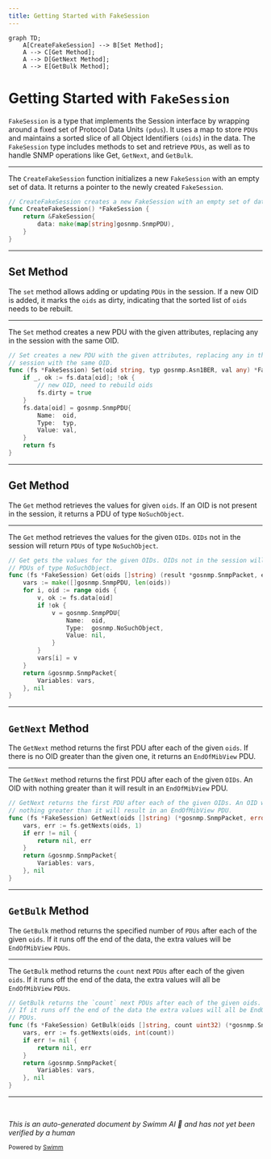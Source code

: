 ```yaml
---
title: Getting Started with FakeSession
---
```

```mermaid
graph TD;
    A[CreateFakeSession] --> B[Set Method];
    A --> C[Get Method];
    A --> D[GetNext Method];
    A --> E[GetBulk Method];
```

# Getting Started with <SwmToken path="pkg/collector/corechecks/snmp/internal/session/fake_session.go" pos="79:10:10" line-data="// CreateFakeSession creates a new FakeSession with an empty set of data.">`FakeSession`</SwmToken>

<SwmToken path="pkg/collector/corechecks/snmp/internal/session/fake_session.go" pos="79:10:10" line-data="// CreateFakeSession creates a new FakeSession with an empty set of data.">`FakeSession`</SwmToken> is a type that implements the Session interface by wrapping around a fixed set of Protocol Data Units <SwmToken path="pkg/collector/corechecks/snmp/internal/session/fake_session.go" pos="102:10:11" line-data="func (fs *FakeSession) SetMany(pdus ...gosnmp.SnmpPDU) {">`(pdus`</SwmToken>). It uses a map to store <SwmToken path="pkg/collector/corechecks/snmp/internal/session/fake_session.go" pos="144:2:2" line-data="// PDUs of type NoSuchObject.">`PDUs`</SwmToken> and maintains a sorted slice of all Object Identifiers <SwmToken path="pkg/collector/corechecks/snmp/internal/session/fake_session.go" pos="145:10:11" line-data="func (fs *FakeSession) Get(oids []string) (result *gosnmp.SnmpPacket, err error) {">`(oids`</SwmToken>) in the data. The <SwmToken path="pkg/collector/corechecks/snmp/internal/session/fake_session.go" pos="79:10:10" line-data="// CreateFakeSession creates a new FakeSession with an empty set of data.">`FakeSession`</SwmToken> type includes methods to set and retrieve <SwmToken path="pkg/collector/corechecks/snmp/internal/session/fake_session.go" pos="144:2:2" line-data="// PDUs of type NoSuchObject.">`PDUs`</SwmToken>, as well as to handle SNMP operations like Get, <SwmToken path="pkg/collector/corechecks/snmp/internal/session/fake_session.go" pos="213:2:2" line-data="// GetNext returns the first PDU after each of the given OIDs. An OID with">`GetNext`</SwmToken>, and <SwmToken path="pkg/collector/corechecks/snmp/internal/session/fake_session.go" pos="200:2:2" line-data="// GetBulk returns the `count` next PDUs after each of the given oids.">`GetBulk`</SwmToken>.

<SwmSnippet path="/pkg/collector/corechecks/snmp/internal/session/fake_session.go" line="79">

---

The <SwmToken path="pkg/collector/corechecks/snmp/internal/session/fake_session.go" pos="79:2:2" line-data="// CreateFakeSession creates a new FakeSession with an empty set of data.">`CreateFakeSession`</SwmToken> function initializes a new <SwmToken path="pkg/collector/corechecks/snmp/internal/session/fake_session.go" pos="79:10:10" line-data="// CreateFakeSession creates a new FakeSession with an empty set of data.">`FakeSession`</SwmToken> with an empty set of data. It returns a pointer to the newly created <SwmToken path="pkg/collector/corechecks/snmp/internal/session/fake_session.go" pos="79:10:10" line-data="// CreateFakeSession creates a new FakeSession with an empty set of data.">`FakeSession`</SwmToken>.

```go
// CreateFakeSession creates a new FakeSession with an empty set of data.
func CreateFakeSession() *FakeSession {
	return &FakeSession{
		data: make(map[string]gosnmp.SnmpPDU),
	}
}
```

---

</SwmSnippet>

## Set Method

The <SwmToken path="pkg/collector/corechecks/snmp/internal/session/fake_session.go" pos="79:18:18" line-data="// CreateFakeSession creates a new FakeSession with an empty set of data.">`set`</SwmToken> method allows adding or updating <SwmToken path="pkg/collector/corechecks/snmp/internal/session/fake_session.go" pos="144:2:2" line-data="// PDUs of type NoSuchObject.">`PDUs`</SwmToken> in the session. If a new OID is added, it marks the <SwmToken path="pkg/collector/corechecks/snmp/internal/session/fake_session.go" pos="90:14:14" line-data="		// new OID, need to rebuild oids">`oids`</SwmToken> as dirty, indicating that the sorted list of <SwmToken path="pkg/collector/corechecks/snmp/internal/session/fake_session.go" pos="90:14:14" line-data="		// new OID, need to rebuild oids">`oids`</SwmToken> needs to be rebuilt.

<SwmSnippet path="/pkg/collector/corechecks/snmp/internal/session/fake_session.go" line="86">

---

The <SwmToken path="pkg/collector/corechecks/snmp/internal/session/fake_session.go" pos="86:2:2" line-data="// Set creates a new PDU with the given attributes, replacing any in the">`Set`</SwmToken> method creates a new PDU with the given attributes, replacing any in the session with the same OID.

```go
// Set creates a new PDU with the given attributes, replacing any in the
// session with the same OID.
func (fs *FakeSession) Set(oid string, typ gosnmp.Asn1BER, val any) *FakeSession {
	if _, ok := fs.data[oid]; !ok {
		// new OID, need to rebuild oids
		fs.dirty = true
	}
	fs.data[oid] = gosnmp.SnmpPDU{
		Name:  oid,
		Type:  typ,
		Value: val,
	}
	return fs
}
```

---

</SwmSnippet>

## Get Method

The <SwmToken path="pkg/collector/corechecks/snmp/internal/session/fake_session.go" pos="143:2:2" line-data="// Get gets the values for the given OIDs. OIDs not in the session will return">`Get`</SwmToken> method retrieves the values for given <SwmToken path="pkg/collector/corechecks/snmp/internal/session/fake_session.go" pos="90:14:14" line-data="		// new OID, need to rebuild oids">`oids`</SwmToken>. If an OID is not present in the session, it returns a PDU of type <SwmToken path="pkg/collector/corechecks/snmp/internal/session/fake_session.go" pos="144:8:8" line-data="// PDUs of type NoSuchObject.">`NoSuchObject`</SwmToken>.

<SwmSnippet path="/pkg/collector/corechecks/snmp/internal/session/fake_session.go" line="143">

---

The <SwmToken path="pkg/collector/corechecks/snmp/internal/session/fake_session.go" pos="143:2:2" line-data="// Get gets the values for the given OIDs. OIDs not in the session will return">`Get`</SwmToken> method retrieves the values for the given <SwmToken path="pkg/collector/corechecks/snmp/internal/session/fake_session.go" pos="143:16:16" line-data="// Get gets the values for the given OIDs. OIDs not in the session will return">`OIDs`</SwmToken>. <SwmToken path="pkg/collector/corechecks/snmp/internal/session/fake_session.go" pos="143:16:16" line-data="// Get gets the values for the given OIDs. OIDs not in the session will return">`OIDs`</SwmToken> not in the session will return <SwmToken path="pkg/collector/corechecks/snmp/internal/session/fake_session.go" pos="144:2:2" line-data="// PDUs of type NoSuchObject.">`PDUs`</SwmToken> of type <SwmToken path="pkg/collector/corechecks/snmp/internal/session/fake_session.go" pos="144:8:8" line-data="// PDUs of type NoSuchObject.">`NoSuchObject`</SwmToken>.

```go
// Get gets the values for the given OIDs. OIDs not in the session will return
// PDUs of type NoSuchObject.
func (fs *FakeSession) Get(oids []string) (result *gosnmp.SnmpPacket, err error) {
	vars := make([]gosnmp.SnmpPDU, len(oids))
	for i, oid := range oids {
		v, ok := fs.data[oid]
		if !ok {
			v = gosnmp.SnmpPDU{
				Name:  oid,
				Type:  gosnmp.NoSuchObject,
				Value: nil,
			}
		}
		vars[i] = v
	}
	return &gosnmp.SnmpPacket{
		Variables: vars,
	}, nil
}
```

---

</SwmSnippet>

## <SwmToken path="pkg/collector/corechecks/snmp/internal/session/fake_session.go" pos="213:2:2" line-data="// GetNext returns the first PDU after each of the given OIDs. An OID with">`GetNext`</SwmToken> Method

The <SwmToken path="pkg/collector/corechecks/snmp/internal/session/fake_session.go" pos="213:2:2" line-data="// GetNext returns the first PDU after each of the given OIDs. An OID with">`GetNext`</SwmToken> method returns the first PDU after each of the given <SwmToken path="pkg/collector/corechecks/snmp/internal/session/fake_session.go" pos="90:14:14" line-data="		// new OID, need to rebuild oids">`oids`</SwmToken>. If there is no OID greater than the given one, it returns an <SwmToken path="pkg/collector/corechecks/snmp/internal/session/fake_session.go" pos="201:32:32" line-data="// If it runs off the end of the data the extra values will all be EndOfMibView">`EndOfMibView`</SwmToken> PDU.

<SwmSnippet path="/pkg/collector/corechecks/snmp/internal/session/fake_session.go" line="213">

---

The <SwmToken path="pkg/collector/corechecks/snmp/internal/session/fake_session.go" pos="213:2:2" line-data="// GetNext returns the first PDU after each of the given OIDs. An OID with">`GetNext`</SwmToken> method returns the first PDU after each of the given <SwmToken path="pkg/collector/corechecks/snmp/internal/session/fake_session.go" pos="213:22:22" line-data="// GetNext returns the first PDU after each of the given OIDs. An OID with">`OIDs`</SwmToken>. An OID with nothing greater than it will result in an <SwmToken path="pkg/collector/corechecks/snmp/internal/session/fake_session.go" pos="214:18:18" line-data="// nothing greater than it will result in an EndOfMibView PDU.">`EndOfMibView`</SwmToken> PDU.

```go
// GetNext returns the first PDU after each of the given OIDs. An OID with
// nothing greater than it will result in an EndOfMibView PDU.
func (fs *FakeSession) GetNext(oids []string) (*gosnmp.SnmpPacket, error) {
	vars, err := fs.getNexts(oids, 1)
	if err != nil {
		return nil, err
	}
	return &gosnmp.SnmpPacket{
		Variables: vars,
	}, nil
}
```

---

</SwmSnippet>

## <SwmToken path="pkg/collector/corechecks/snmp/internal/session/fake_session.go" pos="200:2:2" line-data="// GetBulk returns the `count` next PDUs after each of the given oids.">`GetBulk`</SwmToken> Method

The <SwmToken path="pkg/collector/corechecks/snmp/internal/session/fake_session.go" pos="200:2:2" line-data="// GetBulk returns the `count` next PDUs after each of the given oids.">`GetBulk`</SwmToken> method returns the specified number of <SwmToken path="pkg/collector/corechecks/snmp/internal/session/fake_session.go" pos="144:2:2" line-data="// PDUs of type NoSuchObject.">`PDUs`</SwmToken> after each of the given <SwmToken path="pkg/collector/corechecks/snmp/internal/session/fake_session.go" pos="90:14:14" line-data="		// new OID, need to rebuild oids">`oids`</SwmToken>. If it runs off the end of the data, the extra values will be <SwmToken path="pkg/collector/corechecks/snmp/internal/session/fake_session.go" pos="201:32:32" line-data="// If it runs off the end of the data the extra values will all be EndOfMibView">`EndOfMibView`</SwmToken> <SwmToken path="pkg/collector/corechecks/snmp/internal/session/fake_session.go" pos="144:2:2" line-data="// PDUs of type NoSuchObject.">`PDUs`</SwmToken>.

<SwmSnippet path="/pkg/collector/corechecks/snmp/internal/session/fake_session.go" line="200">

---

The <SwmToken path="pkg/collector/corechecks/snmp/internal/session/fake_session.go" pos="200:2:2" line-data="// GetBulk returns the `count` next PDUs after each of the given oids.">`GetBulk`</SwmToken> method returns the <SwmToken path="pkg/collector/corechecks/snmp/internal/session/fake_session.go" pos="200:9:9" line-data="// GetBulk returns the `count` next PDUs after each of the given oids.">`count`</SwmToken> next <SwmToken path="pkg/collector/corechecks/snmp/internal/session/fake_session.go" pos="200:14:14" line-data="// GetBulk returns the `count` next PDUs after each of the given oids.">`PDUs`</SwmToken> after each of the given <SwmToken path="pkg/collector/corechecks/snmp/internal/session/fake_session.go" pos="200:26:26" line-data="// GetBulk returns the `count` next PDUs after each of the given oids.">`oids`</SwmToken>. If it runs off the end of the data, the extra values will all be <SwmToken path="pkg/collector/corechecks/snmp/internal/session/fake_session.go" pos="201:32:32" line-data="// If it runs off the end of the data the extra values will all be EndOfMibView">`EndOfMibView`</SwmToken> <SwmToken path="pkg/collector/corechecks/snmp/internal/session/fake_session.go" pos="200:14:14" line-data="// GetBulk returns the `count` next PDUs after each of the given oids.">`PDUs`</SwmToken>.

```go
// GetBulk returns the `count` next PDUs after each of the given oids.
// If it runs off the end of the data the extra values will all be EndOfMibView
// PDUs.
func (fs *FakeSession) GetBulk(oids []string, count uint32) (*gosnmp.SnmpPacket, error) {
	vars, err := fs.getNexts(oids, int(count))
	if err != nil {
		return nil, err
	}
	return &gosnmp.SnmpPacket{
		Variables: vars,
	}, nil
}
```

---

</SwmSnippet>

&nbsp;

*This is an auto-generated document by Swimm AI 🌊 and has not yet been verified by a human*

<SwmMeta version="3.0.0" repo-id="Z2l0aHViJTNBJTNBZGF0YWRvZy1hZ2VudCUzQSUzQVN3aW1tLURlbW8=" repo-name="datadog-agent"><sup>Powered by [Swimm](/)</sup></SwmMeta>
